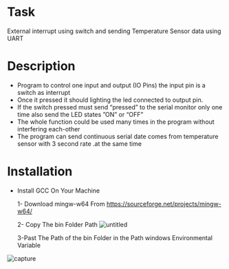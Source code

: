 # Task
External interrupt using switch and sending Temperature Sensor data using UART

# Description

- Program to control one input and output (IO Pins) the input pin is a switch as interrupt 
- Once it pressed it should lighting the led connected to output pin.
- If the switch pressed must send “pressed” to the serial monitor only one time also send the LED states ”ON” or “OFF”
- The whole function could be used many times in the program without interfering each-other
- The program can send continuous serial date comes from temperature sensor with 3 second rate .at the same time


# Installation

 - Install GCC On Your Machine
 
     1- Download mingw-w64 From https://sourceforge.net/projects/mingw-w64/
     
     2- Copy The bin Folder Path
 ![untitled](https://user-images.githubusercontent.com/33217386/42107796-f21569c8-7bd8-11e8-9411-fcf6f9ed4007.png)
 
     3-Past The Path of the bin Folder in the Path windows Environmental Variable
       
![capture](https://user-images.githubusercontent.com/33217386/42108232-35c5cd1a-7bda-11e8-8843-667e76c8dee0.PNG)

